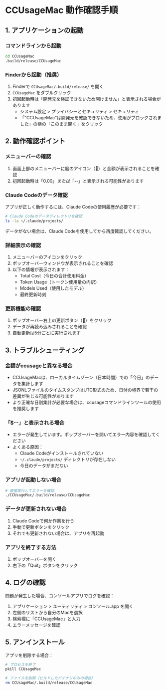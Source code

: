 # CCUsageMac 動作確認手順

## 1. アプリケーションの起動

### コマンドラインから起動
```bash
cd CCUsageMac
.build/release/CCUsageMac
```

### Finderから起動（推奨）
1. Finderで `CCUsageMac/.build/release/` を開く
2. `CCUsageMac` をダブルクリック
3. 初回起動時は「開発元を検証できないため開けません」と表示される場合があります
   - システム設定 > プライバシーとセキュリティ > セキュリティ
   - 「"CCUsageMac"は開発元を確認できないため、使用がブロックされました」の横の「このまま開く」をクリック

## 2. 動作確認ポイント

### メニューバーの確認
1. 画面上部のメニューバーに脳のアイコン（🧠）と金額が表示されることを確認
2. 初回起動時は「$0.00」または「$--」と表示される可能性があります

### Claude Codeのデータ確認
アプリが正しく動作するには、Claude Codeの使用履歴が必要です：

```bash
# Claude Codeのデータディレクトリを確認
ls -la ~/.claude/projects/
```

データがない場合は、Claude Codeを使用してから再度確認してください。

### 詳細表示の確認
1. メニューバーのアイコンをクリック
2. ポップオーバーウィンドウが表示されることを確認
3. 以下の情報が表示されます：
   - Total Cost（今日の合計使用料金）
   - Token Usage（トークン使用量の内訳）
   - Models Used（使用したモデル）
   - 最終更新時刻

### 更新機能の確認
1. ポップオーバー右上の更新ボタン（🔄）をクリック
2. データが再読み込みされることを確認
3. 自動更新は5分ごとに実行されます

## 3. トラブルシューティング

### 金額がccusageと異なる場合
- CCUsageMacは、ローカルタイムゾーン（日本時間）での「今日」のデータを集計します
- JSONLファイルのタイムスタンプはUTC形式のため、日付の境界で若干の差異が生じる可能性があります
- より正確な日別集計が必要な場合は、ccusageコマンドラインツールの使用を推奨します

### 「$--」と表示される場合
- エラーが発生しています。ポップオーバーを開いてエラー内容を確認してください
- よくある原因：
  - Claude Codeがインストールされていない
  - `~/.claude/projects/` ディレクトリが存在しない
  - 今日のデータがまだない

### アプリが起動しない場合
```bash
# 直接実行してエラーを確認
./CCUsageMac/.build/release/CCUsageMac
```

### データが更新されない場合
1. Claude Codeで何か作業を行う
2. 手動で更新ボタンをクリック
3. それでも更新されない場合は、アプリを再起動

### アプリを終了する方法
1. ポップオーバーを開く
2. 右下の「Quit」ボタンをクリック

## 4. ログの確認

問題が発生した場合、コンソールアプリでログを確認：

1. アプリケーション > ユーティリティ > コンソール.app を開く
2. 左側のリストから自分のMacを選択
3. 検索欄に「CCUsageMac」と入力
4. エラーメッセージを確認

## 5. アンインストール

アプリを削除する場合：
```bash
# プロセスを終了
pkill CCUsageMac

# ファイルを削除（ビルドしたバイナリのみの場合）
rm CCUsageMac/.build/release/CCUsageMac
```